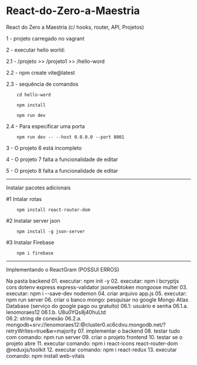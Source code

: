 # React-do-Zero-a-Maestria
React do Zero a Maestria (c/ hooks, router, API, Projetos)

1 - projeto carregado no vagrant


2 - executar hello world:

  2.1 - /projeto >> /projeto1 >> /hello-word 

  2.2 - npm create vite@latest

  2.3 - sequência de comandos
  
        cd hello-word

        npm install

        npm run dev

  2.4 - Para especificar uma porta
  
        npm run dev -- --host 0.0.0.0 --port 8001


3 - O projeto 6 está incompleto


4 - O projeto 7 falta a funcionalidade de editar


5 - O projeto 8 falta a funcionalidade de editar


--------------------------------------------------------------


Instalar pacotes adicionais


#1 Intalar rotas

        npm install react-router-dom


#2 Instalar server json

        npm install -g json-server

#3 Instalar Firebase

        npm i firebase


--------------------------------------------------------------


Implementando o ReactGram (POSSUI ERROS)

Na pasta backend
        01. executar: npm init -y
        02. executar: npm i bcryptjs cors dotenv express express-validator jsonwebtoken mongoose multer
        03. executar: npm i --save-dev nodemon
        04. criar arquivo app.js
        05. executar: npm run server
        06. criar o banco mongo: pesquisar no google Mongo Atlas Database (serviço do google pago ou gratuíto)
                06.1: usuário e senha
                        06.1.a. lenomoraes12
                        06.1.b. U8u0YQs8j40huLtd	
                06.2: string de conexão
                        06.2.a. mongodb+srv://lenomoraes12:<password>@cluster0.xc6cdvu.mongodb.net/?retryWrites=true&w=majority
        07. implementar o backend
        08. testar tudo com comando: npm run server
        09. criar o projeto frontend
        10. testar se o projeto abre
        11. executar comando: npm i react-icons react-router-dom @reduxjs/toolkit
        12. executar comando: npm i react-redux
        13. executar comando: npm install web-vitals

